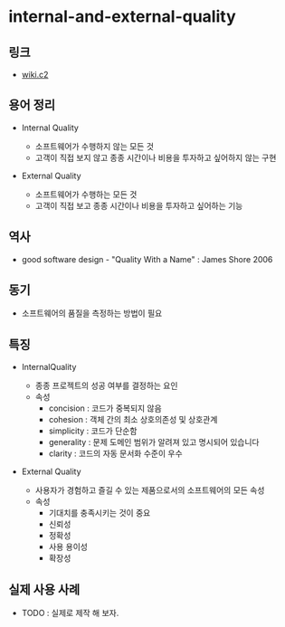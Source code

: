 # internal-and-external-quality

## 링크

* [wiki.c2](https://wiki.c2.com/?InternalAndExternalQuality)

## 용어 정리

* Internal Quality
  * 소프트웨어가 수행하지 않는 모든 것
  * 고객이 직접 보지 않고 종종 시간이나 비용을 투자하고 싶어하지 않는 구현

* External Quality
  * 소프트웨어가 수행하는 모든 것
  * 고객이 직접 보고 종종 시간이나 비용을 투자하고 싶어하는 기능  

## 역사

* good software design - "Quality With a Name" : James Shore 2006

## 동기

* 소프트웨어의 품질을 측정하는 방법이 필요

## 특징

* InternalQuality
  * 종종 프로젝트의 성공 여부를 결정하는 요인
  * 속성
    * concision : 코드가 중복되지 않음
    * cohesion : 객체 간의 최소 상호의존성 및 상호관계
    * simplicity : 코드가 단순함
    * generality : 문제 도메인 범위가 알려져 있고 명시되어 있습니다
    * clarity : 코드의 자동 문서화 수준이 우수

* External Quality
  * 사용자가 경험하고 즐길 수 있는 제품으로서의 소프트웨어의 모든 속성
  * 속성
    * 기대치를 충족시키는 것이 중요
    * 신뢰성
    * 정확성
    * 사용 용이성
    * 확장성

## 실제 사용 사례

* TODO : 실제로 제작 해 보자.  
